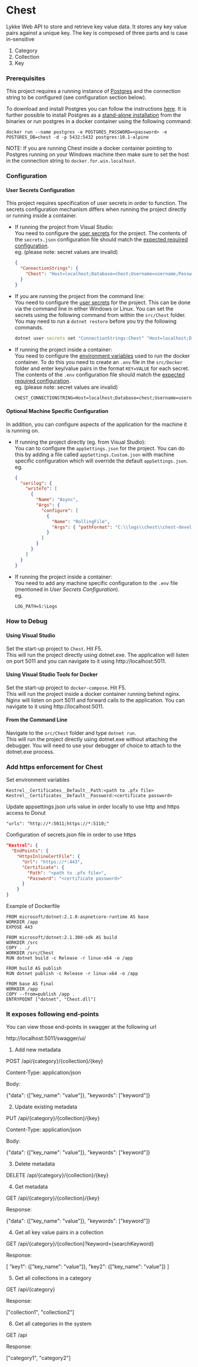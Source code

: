 # Chest #

Lykke Web API to store and retrieve key value data.
It stores any key value pairs against a unique key. The key is composed of three parts and is case in-sensitive

1. Category
2. Collection
3. Key

### Prerequisites

This project requires a running instance of [Postgres](https://www.postgresql.org/) and the connection string to be configured (see configuration section below).  

To download and install Postgres you can follow the instructions [here](https://www.postgresql.org/download/).
It is further possible to install Postgres as a [stand-alone installation](http://www.postgresonline.com/journal/archives/172-Starting-PostgreSQL-in-windows-without-install.html) from the binaries or run postgres in a docker container using the following command:
```
docker run --name postgres -e POSTGRES_PASSWORD=<password> -e POSTGRES_DB=chest -d -p 5432:5432 postgres:10.1-alpine
```
NOTE: If you are running Chest inside a docker container pointing to Postgres running on your Windows machine then make sure to set the host in the connection string to ```docker.for.win.localhost```.

### Configuration

#### User Secrets Configuration

This project requires specification of user secrets in order to function. The secrets configuration mechanism differs when running the project directly or running inside a container.

- If running the project from Visual Studio:  
You need to configure the [user secrets](https://blogs.msdn.microsoft.com/mihansen/2017/09/10/managing-secrets-in-net-core-2-0-apps/) for the project.
The contents of the `secrets.json` configuration file should match the [expected required configuration](src/Chest/Extensions/ConfigurationExtensions.cs?fileviewer=file-view-default#ConfigurationExtensions.cs-21).  
eg. (please note: secret values are invalid)

    ```json
    {
      "ConnectionStrings": {
        "Chest": "Host=localhost;Database=chest;Username=username;Password=password;"
      }
    }
    ```

- If you are running the project from the command line:  
You need to configure the [user secrets](https://blogs.msdn.microsoft.com/mihansen/2017/09/10/managing-secrets-in-net-core-2-0-apps/) for the project. This can be done via the command line in either Windows or Linux. You can set the secrets using the following command from within the ```src/Chest``` folder. You may need to run a ```dotnet restore``` before you try the following commands.

    ```cmd
    dotnet user-secrets set "ConnectionStrings:Chest" "Host=localhost;Database=chest;Username=username;Password=password;"
    ```


- If running the project inside a container:  
You need to configure the [environment variables](https://docs.docker.com/compose/environment-variables/#the-env_file-configuration-option) used to run the docker container.
To do this you need to create an `.env` file in the `src/Docker` folder and enter key/value pairs in the format `KEY=VALUE` for each secret.
The contents of the `.env` configuration file should match the [expected required configuration](src/Chest/Extensions/ConfigurationExtensions.cs?fileviewer=file-view-default#ConfigurationExtensions.cs-21).  
eg.  (please note: secret values are invalid)

    ```cmd
    CHEST_CONNECTIONSTRING=Host=localhost;Database=chest;Username=username;Password=password;
    ```

#### Optional Machine Specific Configuration

In addition, you can configure aspects of the application for the machine it is running on.

- If running the project directly (eg. from Visual Studio):  
You can to configure the ```appSettings.json``` for the project. You can do this by adding a file called ```appSettings.Custom.json``` with machine specific configuration which will override the default ```appSettings.json```.
eg.
    ```json
    {
      "serilog": {
        "writeTo": [
          {
            "Name": "Async",
            "Args": {
              "configure": [
                {
                  "Name": "RollingFile",
                  "Args": { "pathFormat": "C:\\logs\\chest\\chest-developer-{Date}.log" }
                }
              ]
            }
          }
        ]
      }
    }
    ```

- If running the project inside a container:  
You need to add any machine specific configuration to the `.env` file (mentioned in _User Secrets Configuration_).  
eg.
    ```cmd
    LOG_PATH=S:\Logs
    ```

### How to Debug

#### Using Visual Studio

Set the start-up project to ```Chest```. Hit F5.  
This will run the project directly using dotnet.exe. The application will listen on port 5011 and you can navigate to it using http://localhost:5011.

#### Using Visual Studio Tools for Docker

Set the start-up project to ```docker-compose```. Hit F5.  
This will run the project inside a docker container running behind nginx. Nginx will listen on port 5011 and forward calls to the application. You can navigate to it using http://localhost:5011.

#### From the Command Line

Navigate to the ```src/Chest``` folder and type ```dotnet run```.  
This will run the project directly using dotnet.exe without attaching the debugger. You will need to use your debugger of choice to attach to the dotnet.exe process.


### Add https enforcement for Chest

Set environment variables

```
Kestrel__Certificates__Default__Path:<path to .pfx file>
Kestrel__Certificates__Default__Password:<certificate password>
```

Update appsettings.json urls value in order locally to use http and https access to Donut
 
 ``` 
 "urls": "http://*:5011;https://*:5110;"
 ```

Configuration of secrets.json file in order to use https

```json
"Kestrel": {
  "EndPoints": {
    "HttpsInlineCertFile": {
      "Url": "https://*:443",
      "Certificate": {
        "Path": "<path to .pfx file>",
        "Password": "<certificate password>"
      }
    }
}
```

Example of Dockerfile

```
FROM microsoft/dotnet:2.1.0-aspnetcore-runtime AS base
WORKDIR /app
EXPOSE 443

FROM microsoft/dotnet:2.1.300-sdk AS build
WORKDIR /src
COPY . ./
WORKDIR /src/Chest
RUN dotnet build -c Release -r linux-x64 -o /app

FROM build AS publish
RUN dotnet publish -c Release -r linux-x64 -o /app

FROM base AS final
WORKDIR /app
COPY --from=publish /app .
ENTRYPOINT ["dotnet", "Chest.dll"]
```

### It exposes following end-points

You can view those end-points in swagger at the following url

http://localhost:5011/swagger/ui/

1. Add new metadata

POST /api/{category}/{collection}/{key}

Content-Type: application/json

Body:

{"data": {["key_name": "value"]}, "keywords": ["keyword"]}

2. Update existing metadata

PUT /api/{category}/{collection}/{key}

Content-Type: application/json

Body:

{"data": {["key_name": "value"]}, "keywords": ["keyword"]}

3. Delete metadata

DELETE /api/{category}/{collection}/{key}

4. Get metadata

GET /api/{category}/{collection}/{key}

Response:

{"data": {["key_name": "value"]}, "keywords": ["keyword"]}

4. Get all key value pairs in a collection

GET /api/{category}/{collection}?keyword={searchKeyword}

Response:

[
  "key1": {["key_name": "value"]},
  "key2": {["key_name": "value"]}
]

5. Get all collections in a category

GET /api/{category}

Response:

["collection1", "collection2"]

6. Get all categories in the system

GET /api

Response:

["category1", "category2"]
